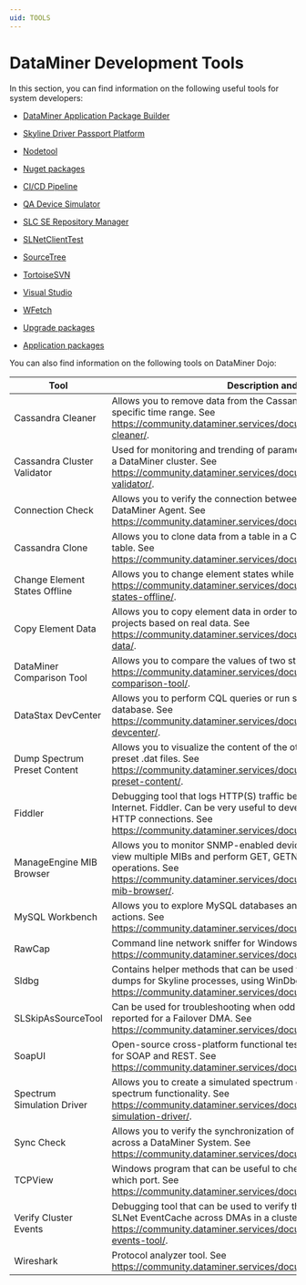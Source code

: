 ```yaml
---
uid: TOOLS
---
```


# DataMiner Development Tools

In this section, you can find information on the following useful tools for system developers:

- [DataMiner Application Package Builder](xref:TOODataMinerPackageBuilder#dataminer-application-package-builder)

- [Skyline Driver Passport Platform](xref:TOODriverPassportPlatform#skyline-driver-passport-platform)

- [Nodetool](xref:TOONodetool#nodetool)

- [Nuget packages](xref:TOONuGet)

- [CI/CD Pipeline](xref:TOOProtocolDevelopmentWithCICD#cicd-pipeline)

- [QA Device Simulator](xref:TOOQASNMPSimulator#qa-device-simulator)

- [SLC SE Repository Manager](xref:TOOSLCSERepositoryManager#slc-se-repository-manager)

- [SLNetClientTest](xref:TOOSLNetClientTest#slnetclienttest)

- [SourceTree](xref:TOOSourceTree#sourcetree)

- [TortoiseSVN](xref:TOOTortoiseSVN#tortoisesvn)

- [Visual Studio](xref:TOOVisualStudio#visual-studio)

- [WFetch](xref:TOOWFetch#wfetch)

- [Upgrade packages](xref:TOOUpgradePackageContent#upgrade-packages)

- [Application packages](xref:TOOApplicationPackages#application-packages)

You can also find information on the following tools on DataMiner Dojo:

| Tool                          | Description and link                                                                                                                                                                                                                                                 |
|-------------------------------|----------------------------------------------------------------------------------------------------------------------------------------------------------------------------------------------------------------------------------------------------------------------|
| Cassandra Cleaner             | Allows you to remove data from the Cassandra *timetrace* table for a specific time range. See <https://community.dataminer.services/documentation/cassandra-cleaner/>.                              |
| Cassandra Cluster Validator   | Used for monitoring and trending of parameters of the Cassandra nodes in a DataMiner cluster. See <https://community.dataminer.services/documentation/cassandra-cluster-validator/>.                                               |
| Connection Check              | Allows you to verify the connection between a client or server and a DataMiner Agent. See <https://community.dataminer.services/documentation/connection-check/>.                                                                  |
| Cassandra Clone               | Allows you to clone data from a table in a Cassandra database to another table. See <https://community.dataminer.services/documentation/cassandra-clone/>.                                                                         |
| Change Element States Offline | Allows you to change element states while a DMA is not running. See <https://community.dataminer.services/documentation/change-element-states-offline/>.                                                                           |
| Copy Element Data             | Allows you to copy element data in order to simulate problems and build projects based on real data. See <https://community.dataminer.services/documentation/copy-element-data/>.                                                  |
| DataMiner Comparison Tool     | Allows you to compare the values of two string parameters. See <https://community.dataminer.services/documentation/dataminer-comparison-tool/>.                                                                                    |
| DataStax DevCenter            | Allows you to perform CQL queries or run scripts on a Cassandra database. See <https://community.dataminer.services/documentation/datastax-devcenter/>.                                                                            |
| Dump Spectrum Preset Content  | Allows you to visualize the content of the otherwise binary spectrum preset .dat files. See <https://community.dataminer.services/documentation/dump-spectrum-preset-content/>.                                                    |
| Fiddler                       | Debugging tool that logs HTTP(S) traffic between a computer and the Internet. Fiddler. Can be very useful to develop protocols that implement HTTP connections. See <https://community.dataminer.services/documentation/fiddler/>. |
| ManageEngine MIB Browser      | Allows you to monitor SNMP-enabled devices/servers. You can load and view multiple MIBs and perform GET, GETNEXT and SET SNMP operations. See <https://community.dataminer.services/documentation/manageengine-mib-browser/>.      |
| MySQL Workbench               | Allows you to explore MySQL databases and perform administrative actions. See <https://community.dataminer.services/documentation/mysql-workbench/>.                                                                               |
| RawCap                        | Command line network sniffer for Windows that uses raw sockets. See <https://community.dataminer.services/documentation/rawcap/>.                                                                                                  |
| Sldbg                         | Contains helper methods that can be used while inspecting memory dumps for Skyline processes, using WinDbg or custom applications. See <https://community.dataminer.services/documentation/sldbg/>.                                |
| SLSkipAsSourceTool            | Can be used for troubleshooting when odd communication behavior is reported for a Failover DMA. See <https://community.dataminer.services/documentation/slskipassourcetool/>.                                                      |
| SoapUI                        | Open-source cross-platform functional testing solution that can be used for SOAP and REST. See <https://community.dataminer.services/documentation/soapui/>.                                                                       |
| Spectrum Simulation Driver    | Allows you to create a simulated spectrum element, for example to test spectrum functionality. See <https://community.dataminer.services/documentation/spectrum-simulation-driver/>.                                               |
| Sync Check                    | Allows you to verify the synchronization of element and service files across a DataMiner System. See <https://community.dataminer.services/documentation/sync-check/>.                                                             |
| TCPView                       | Windows program that can be useful to check which process is using which port. See <https://community.dataminer.services/documentation/tcpview/>.                                                                                  |
| Verify Cluster Events         | Debugging tool that can be used to verify the state of the in-memory SLNet EventCache across DMAs in a cluster. See <https://community.dataminer.services/documentation/verify-cluster-events-tool/>.                              |
| Wireshark                     | Protocol analyzer tool. See <https://community.dataminer.services/documentation/wireshark/>.                                                                                                                                       |

